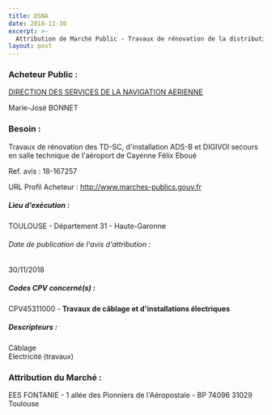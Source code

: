 ```yaml
---
title: DSNA
date: 2018-11-30
excerpt: >-
  Attribution de Marché Public - Travaux de rénovation de la distribution sans coupure et d'installation ADS-B en ST de l'aéroport de Cayenne
layout: post
---
```


### Acheteur Public : 
<a href="/acheteur-32/siren-120064027"> DIRECTION DES SERVICES DE LA NAVIGATION AERIENNE</a><br/>

Marie-José BONNET





### Besoin :

Travaux de rénovation des TD-SC, d'installation ADS-B et DIGIVOI secours en salle technique de l'aéroport de Cayenne Félix Eboué

Ref. avis : 18-167257

URL Profil Acheteur : http://www.marches-publics.gouv.fr

##### Lieu d'exécution :

TOULOUSE - Département 31 - Haute-Garonne

###### Date de publication de l'avis d'attribution : 
30/11/2018

##### Codes CPV concerné(s) :
CPV45311000 - **Travaux de câblage et d'installations électriques** <br/>

##### Descripteurs :
Câblage <br/>
Electricité (travaux) <br/>

### Attribution du Marché :
EES FONTANIE - 1 allée des Pionniers de l'Aéropostale - BP 74096 31029 Toulouse <br/>

